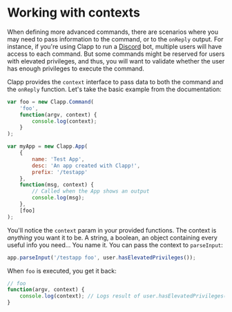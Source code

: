 # Working with contexts

When defining more advanced commands, there are scenarios where you may need to pass information to the command, or to the `onReply` output. For instance, if you're using Clapp to run a [Discord](http://discordapp.com) bot, multiple users will have access to each command. But some commands might be reserved for users with elevated privileges, and thus, you will want to validate whether the user has enough privileges to execute the command.

Clapp provides the `context` interface to pass data to both the command and the `onReply` function. Let's take the basic example from the documentation:

```javascript
var foo = new Clapp.Command(
	'foo',
	function(argv, context) {
		console.log(context);
	}
);

var myApp = new Clapp.App(
	{
		name: 'Test App',
		desc: 'An app created with Clapp!',
		prefix: '/testapp'
	},
	function(msg, context) {
		// Called when the App shows an output
		console.log(msg);
	},
	[foo]
);
```

You'll notice the `context` param in your provided functions. The context is *anything* you want it to be. A string, a boolean, an object containing every useful info you need... You name it. You can pass the context to `parseInput`:

```javascript
app.parseInput('/testapp foo', user.hasElevatedPrivileges());
```
When `foo` is executed, you get it back:
```javascript
// foo
function(argv, context) {
    console.log(context); // Logs result of user.hasElevatedPrivileges()
}
```
